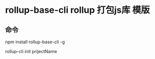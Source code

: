# rollup-base-cli rollup 打包js库 模版

## 命令

npm install rollup-base-cli -g

rollup-cli init prijectName
